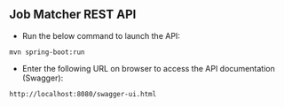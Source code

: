 ## Job Matcher REST API

* Run the below command to launch the API:
```
mvn spring-boot:run 
```

* Enter the following URL on browser to access the API documentation (Swagger):
```
http://localhost:8080/swagger-ui.html 
```
